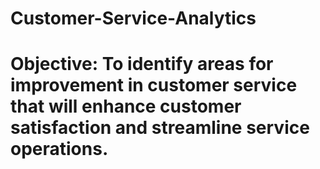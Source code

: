 # Customer-Service-Analytics

# Objective: To identify areas for improvement in customer service that will enhance customer satisfaction and streamline service operations.

